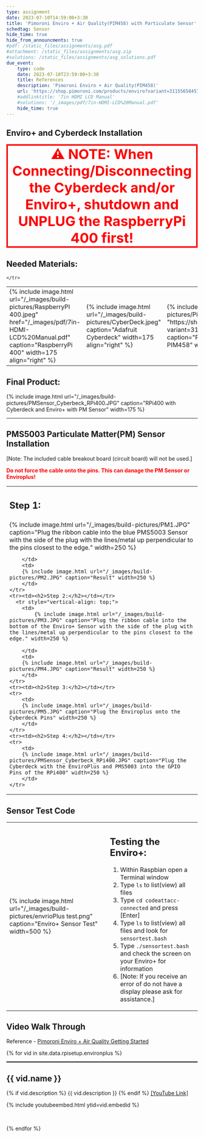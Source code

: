 ```yaml
---
type: assignment
date: 2023-07-10T14:59:00+3:30
title: 'Pimoroni Enviro + Air Quality(PIM458) with Particulate Sensor'
schedtag: Sensor
hide_time: true
hide_from_announcments: true
#pdf: /static_files/assignments/asg.pdf
#attachment: /static_files/assignments/asg.zip
#solutions: /static_files/assignments/asg_solutions.pdf
due_event: 
    type: code
    date: 2023-07-10T23:59:00+3:30
    title: References 
    description: 'Pimoroni Enviro + Air Quality(PIM458)'
    url: 'https://shop.pimoroni.com/products/enviro?variant=31155658457171'
    #addlinktitle: '7in HDMI LCD Manual'
    #solutions: '/_images/pdf/7in-HDMI-LCD%20Manual.pdf'
    hide_time: true
---
```

## Enviro+ and Cyberdeck Installation
<p style="border: 4px solid red; text-align: center;"><strong style="color: red; font-size: 36px;">⚠ NOTE: When Connecting/Disconnecting the Cyberdeck and/or Enviro+, shutdown and UNPLUG the RaspberryPi 400 first!</strong></p>

## Needed Materials:



<table>
    <tr>
        <td>{% include image.html url="/_images/build-pictures/RaspberryPI 400.jpeg" href="/_images/pdf/7in-HDMI-LCD%20Manual.pdf" caption="RaspberryPi 400" width=175 align="right" %}</td>
        <td>{% include image.html url="/_images/build-pictures/CyberDeck.jpeg" caption="Adafruit Cyberdeck" width=175 align="right" %}</td>
        <td>{% include image.html url="/_images/build-pictures/Pimoroni PIM458.jpeg" href= "https://shop.pimoroni.com/products/enviro?variant=31155658457171" caption="Pimoroni Enviro + Air Quality PIM458" width=175 align="right" %}</td>
        <td>{% include image.html url="/_images/build-pictures/PM25-SensorKit.JPG" href= "https://shop.pimoroni.com/products/pms5003-particulate-matter-sensor-with-cable?variant=29075640352851" caption="PMS5003 Particulate Matter(PM) Sensor with Cable" width=175 align="right" %}</td>
        
    </tr>

</table>

## Final Product:

 {% include image.html url="/_images/build-pictures/PMSensor_Cyberbeck_RPi400.JPG" caption="RPi400 with Cyberdeck and Enviro+ with PM Sensor" width=175 %}


 ---
## PMS5003 Particulate Matter(PM) Sensor Installation
[Note: The included cable breakout board (circuit board) will not be used.]

<strong style="color: red;">Do not force the cable onto the pins. This can danage the PM Sensor or Enviroplus!</strong>

<table>
    <tr><td><h2>Step 1:</h2></td></tr>
    <tr style="vertical-align: top;">
        <td>
            {% include image.html url="/_images/build-pictures/PM1.JPG" caption="Plug the ribbon cable into the blue PMS5003 Sensor with the side of the plug with the lines/metal up perpendicular to the pins closest to the edge." width=250 %}
            
        </td>
        <td>
        {% include image.html url="/_images/build-pictures/PM2.JPG" caption="Result" width=250 %}
        </td>
    </tr>
    <tr><td><h2>Step 2:</h2></td></tr>
      <tr style="vertical-align: top;">
        <td>
            {% include image.html url="/_images/build-pictures/PM3.JPG" caption="Plug the ribbon cable into the bottom of the Enviro+ Sensor with the side of the plug with the lines/metal up perpendicular to the pins closest to the edge." width=250 %}
            
        </td>
        <td>
        {% include image.html url="/_images/build-pictures/PM4.JPG" caption="Result" width=250 %}
        </td>
    </tr>
    <tr><td><h2>Step 3:</h2></td></tr>
    <tr>
        <td>
        {% include image.html url="/_images/build-pictures/PM5.JPG" caption="Plug the Enviroplus onto the Cyberdeck Pins" width=250 %}
        </td>
    </tr>
    <tr><td><h2>Step 4:</h2></td></tr>
    <tr>
        <td>
        {% include image.html url="/_images/build-pictures/PMSensor_Cyberbeck_RPi400.JPG" caption="Plug the Cyberdeck with the EnviroPlus and PMS5003 into the GPIO Pins of the RPi400" width=250 %}
        </td>
    </tr>
</table>



## Sensor Test Code

<table>
    <tr>
        <td>{% include image.html url="/_images/build-pictures/envrioPlus test.png" caption="Enviro+ Sensor Test" width=500 %} </td>
        <td> 
        <h2>Testing the Enviro+:</h2>
        <ol>
           <li> Within Raspbian open a Terminal window</li> 
           <li> Type <code>ls</code> to list(view) all files </li> 
           <li> Type <code>cd codeattacc-connected</code> and press [Enter] </li> 
           <li> Type <code>ls</code> to list(view) all files and look for <code>sensortest.bash</code> </li> 
           <li> Type <code>./sensortest.bash</code> and check the screen on your Enviro+ for information </li> 
           <li> [Note: If you receive an error of do not have a display please ask for assistance.] </li> 
        </ol>
        </td>
    </tr>
</table>

## Video Walk Through

Reference - [Pimoroni Enviro + Air Quality Getting Started](/_images/pdf/Getting%20Started%20with%20EnviroPlus.pdf)

{% for vid in site.data.rpisetup.environplus %}
<div style="border-top: 2px solid black;">
<h2>{{ vid.name }}</h2>
{% if vid.description %}
{{ vid.description }}
{% endif %}
<a href="{{ vid.youtubelink }}">[YouTube Link]</a>
<br>

{% include youtubeembed.html  ytid=vid.embedid %}

<br>


{% endfor %}
</div>

